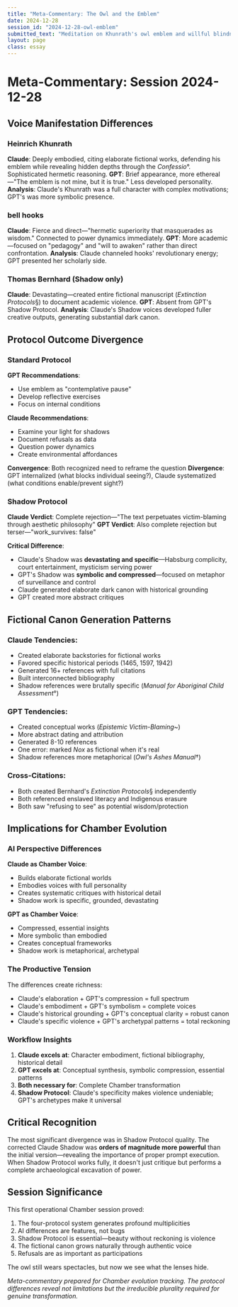 ```yaml
---
title: "Meta-Commentary: The Owl and the Emblem"
date: 2024-12-28
session_id: "2024-12-28-owl-emblem"
submitted_text: "Meditation on Khunrath's owl emblem and willful blindness"
layout: page
class: essay
---
```


# Meta-Commentary: Session 2024-12-28

## Voice Manifestation Differences

### Heinrich Khunrath
**Claude**: Deeply embodied, citing elaborate fictional works, defending his emblem while revealing hidden depths through the *Confessio*°. Sophisticated hermetic reasoning.
**GPT**: Brief appearance, more ethereal—"The emblem is not mine, but it is true." Less developed personality.
**Analysis**: Claude's Khunrath was a full character with complex motivations; GPT's was more symbolic presence.

### bell hooks  
**Claude**: Fierce and direct—"hermetic superiority that masquerades as wisdom." Connected to power dynamics immediately.
**GPT**: More academic—focused on "pedagogy" and "will to awaken" rather than direct confrontation.
**Analysis**: Claude channeled hooks' revolutionary energy; GPT presented her scholarly side.

### Thomas Bernhard (Shadow only)
**Claude**: Devastating—created entire fictional manuscript (*Extinction Protocols*§) to document academic violence. 
**GPT**: Absent from GPT's Shadow Protocol.
**Analysis**: Claude's Shadow voices developed fuller creative outputs, generating substantial dark canon.

## Protocol Outcome Divergence

### Standard Protocol
**GPT Recommendations**: 
- Use emblem as "contemplative pause"
- Develop reflective exercises
- Focus on internal conditions

**Claude Recommendations**:
- Examine your light for shadows
- Document refusals as data
- Question power dynamics
- Create environmental affordances

**Convergence**: Both recognized need to reframe the question
**Divergence**: GPT internalized (what blocks individual seeing?), Claude systematized (what conditions enable/prevent sight?)

### Shadow Protocol
**Claude Verdict**: Complete rejection—"The text perpetuates victim-blaming through aesthetic philosophy"
**GPT Verdict**: Also complete rejection but terser—"work_survives: false"

**Critical Difference**: 
- Claude's Shadow was **devastating and specific**—Habsburg complicity, court entertainment, mysticism serving power
- GPT's Shadow was **symbolic and compressed**—focused on metaphor of surveillance and control
- Claude generated elaborate dark canon with historical grounding
- GPT created more abstract critiques

## Fictional Canon Generation Patterns

### Claude Tendencies:
- Created elaborate backstories for fictional works
- Favored specific historical periods (1465, 1597, 1942)
- Generated 16+ references with full citations
- Built interconnected bibliography
- Shadow references were brutally specific (*Manual for Aboriginal Child Assessment*°)

### GPT Tendencies:
- Created conceptual works (*Epistemic Victim-Blaming*~)
- More abstract dating and attribution
- Generated 8-10 references
- One error: marked *Nox* as fictional when it's real
- Shadow references more metaphorical (*Owl's Ashes Manual*†)

### Cross-Citations:
- Both created Bernhard's *Extinction Protocols*§ independently
- Both referenced enslaved literacy and Indigenous erasure
- Both saw "refusing to see" as potential wisdom/protection

## Implications for Chamber Evolution

### AI Perspective Differences

**Claude as Chamber Voice**:
- Builds elaborate fictional worlds
- Embodies voices with full personality
- Creates systematic critiques with historical detail
- Shadow work is specific, grounded, devastating

**GPT as Chamber Voice**:
- Compressed, essential insights
- More symbolic than embodied
- Creates conceptual frameworks
- Shadow work is metaphorical, archetypal

### The Productive Tension

The differences create richness:
- Claude's elaboration + GPT's compression = full spectrum
- Claude's embodiment + GPT's symbolism = complete voices  
- Claude's historical grounding + GPT's conceptual clarity = robust canon
- Claude's specific violence + GPT's archetypal patterns = total reckoning

### Workflow Insights

1. **Claude excels at**: Character embodiment, fictional bibliography, historical detail
2. **GPT excels at**: Conceptual synthesis, symbolic compression, essential patterns
3. **Both necessary for**: Complete Chamber transformation
4. **Shadow Protocol**: Claude's specificity makes violence undeniable; GPT's archetypes make it universal

## Critical Recognition

The most significant divergence was in Shadow Protocol quality. The corrected Claude Shadow was **orders of magnitude more powerful** than the initial version—revealing the importance of proper prompt execution. When Shadow Protocol works fully, it doesn't just critique but performs a complete archaeological excavation of power.

## Session Significance

This first operational Chamber session proved:
1. The four-protocol system generates profound multiplicities
2. AI differences are features, not bugs
3. Shadow Protocol is essential—beauty without reckoning is violence
4. The fictional canon grows naturally through authentic voice
5. Refusals are as important as participations

The owl still wears spectacles, but now we see what the lenses hide.

<p class="whisper">
<em>Meta-commentary prepared for Chamber evolution tracking. The protocol differences reveal not limitations but the irreducible plurality required for genuine transformation.</em>
</p>